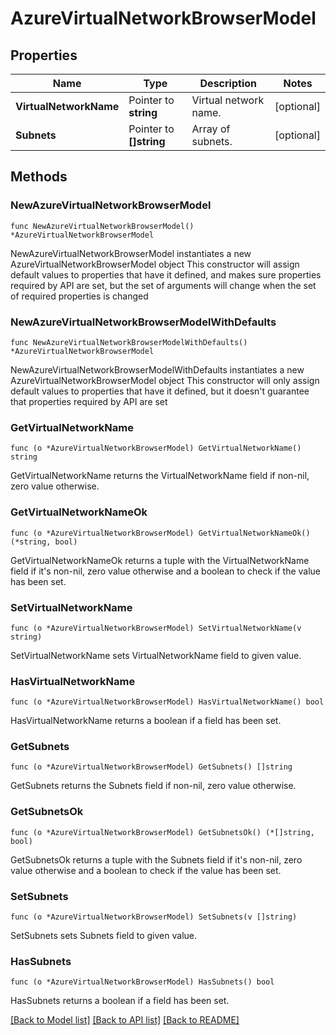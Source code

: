 # AzureVirtualNetworkBrowserModel

## Properties

Name | Type | Description | Notes
------------ | ------------- | ------------- | -------------
**VirtualNetworkName** | Pointer to **string** | Virtual network name. | [optional] 
**Subnets** | Pointer to **[]string** | Array of subnets. | [optional] 

## Methods

### NewAzureVirtualNetworkBrowserModel

`func NewAzureVirtualNetworkBrowserModel() *AzureVirtualNetworkBrowserModel`

NewAzureVirtualNetworkBrowserModel instantiates a new AzureVirtualNetworkBrowserModel object
This constructor will assign default values to properties that have it defined,
and makes sure properties required by API are set, but the set of arguments
will change when the set of required properties is changed

### NewAzureVirtualNetworkBrowserModelWithDefaults

`func NewAzureVirtualNetworkBrowserModelWithDefaults() *AzureVirtualNetworkBrowserModel`

NewAzureVirtualNetworkBrowserModelWithDefaults instantiates a new AzureVirtualNetworkBrowserModel object
This constructor will only assign default values to properties that have it defined,
but it doesn't guarantee that properties required by API are set

### GetVirtualNetworkName

`func (o *AzureVirtualNetworkBrowserModel) GetVirtualNetworkName() string`

GetVirtualNetworkName returns the VirtualNetworkName field if non-nil, zero value otherwise.

### GetVirtualNetworkNameOk

`func (o *AzureVirtualNetworkBrowserModel) GetVirtualNetworkNameOk() (*string, bool)`

GetVirtualNetworkNameOk returns a tuple with the VirtualNetworkName field if it's non-nil, zero value otherwise
and a boolean to check if the value has been set.

### SetVirtualNetworkName

`func (o *AzureVirtualNetworkBrowserModel) SetVirtualNetworkName(v string)`

SetVirtualNetworkName sets VirtualNetworkName field to given value.

### HasVirtualNetworkName

`func (o *AzureVirtualNetworkBrowserModel) HasVirtualNetworkName() bool`

HasVirtualNetworkName returns a boolean if a field has been set.

### GetSubnets

`func (o *AzureVirtualNetworkBrowserModel) GetSubnets() []string`

GetSubnets returns the Subnets field if non-nil, zero value otherwise.

### GetSubnetsOk

`func (o *AzureVirtualNetworkBrowserModel) GetSubnetsOk() (*[]string, bool)`

GetSubnetsOk returns a tuple with the Subnets field if it's non-nil, zero value otherwise
and a boolean to check if the value has been set.

### SetSubnets

`func (o *AzureVirtualNetworkBrowserModel) SetSubnets(v []string)`

SetSubnets sets Subnets field to given value.

### HasSubnets

`func (o *AzureVirtualNetworkBrowserModel) HasSubnets() bool`

HasSubnets returns a boolean if a field has been set.


[[Back to Model list]](../README.md#documentation-for-models) [[Back to API list]](../README.md#documentation-for-api-endpoints) [[Back to README]](../README.md)


